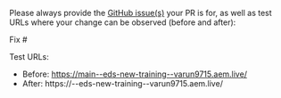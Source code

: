 Please always provide the [GitHub issue(s)](../issues) your PR is for, as well as test URLs where your change can be observed (before and after):

Fix #<gh-issue-id>

Test URLs:
- Before: https://main--eds-new-training--varun9715.aem.live/
- After: https://<branch>--eds-new-training--varun9715.aem.live/

